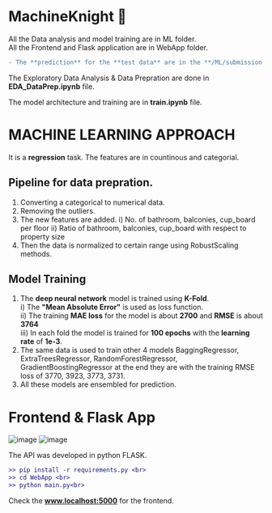 # MachineKnight 🤖

All the Data analysis and model training are in ML folder. <br>
All the Frontend and Flask application are in WebApp folder.

``` diff
- The **prediction** for the **test data** are in the **/ML/submission.csv**. 
```

The Exploratory Data Analysis & Data Prepration are done in **EDA_DataPrep.ipynb** file.<br>

The model architecture and training are in **train.ipynb** file.


# MACHINE LEARNING APPROACH
It is a **regression** task. The features are in countinous and categorial.

## Pipeline for data prepration.
1. Converting a categorical to numerical data.
2. Removing the outliers.
3. The new features are added.
    i) No. of bathroom, balconies, cup_board per floor
    ii) Ratio of bathroom, balconies, cup_board with respect to property size
4. Then the data is normalized to certain range using RobustScaling methods.

## Model Training
1. The **deep neural network** model is trained using **K-Fold**.<br>
    i)  The **"Mean Absolute Error"** is used as loss function.<br>
    ii) The training **MAE loss** for the model is about **2700** and **RMSE** is about **3764**<br>
    iii) In each fold the model is trained for **100 epochs** with the **learning rate** of **1e-3**.<br>
2. The same data is used to train other 4 models BaggingRegressor, ExtraTreesRegressor, RandomForestRegressor, GradientBoostingRegressor at the end they are with the training RMSE loss of 3770, 3923, 3773, 3731.
3. All these models are ensembled for prediction.

# Frontend & Flask App
![image](https://user-images.githubusercontent.com/65155327/188319177-e2088d37-078d-4f67-8694-fdc77acc6443.png)
![image](https://user-images.githubusercontent.com/65155327/188319213-86e9d791-e6ad-43f2-aed9-cd17c4646007.png)

The API was developed in python FLASK.<br>

```diff
>> pip install -r requirements.py <br>
>> cd WebApp <br>
>> python main.py<br>
```

Check the **www.localhost:5000** for the frontend.
